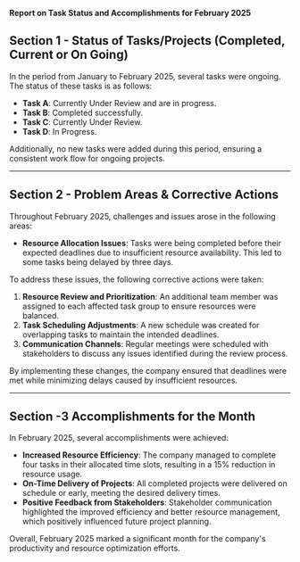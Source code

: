 **Report on Task Status and Accomplishments for February 2025**

## Section 1 - Status of Tasks/Projects (Completed, Current or On Going)  

In the period from January to February 2025, several tasks were ongoing. The status of these tasks is as follows:  
- **Task A**: Currently Under Review and are in progress.  
- **Task B**: Completed successfully.  
- **Task C**: Currently Under Review.  
- **Task D**: In Progress.  

Additionally, no new tasks were added during this period, ensuring a consistent work flow for ongoing projects.  

---

## Section 2 - Problem Areas & Corrective Actions  

Throughout February 2025, challenges and issues arose in the following areas:  
- **Resource Allocation Issues**: Tasks were being completed before their expected deadlines due to insufficient resource availability. This led to some tasks being delayed by three days.  

To address these issues, the following corrective actions were taken:  
1. **Resource Review and Prioritization**: An additional team member was assigned to each affected task group to ensure resources were balanced.  
2. **Task Scheduling Adjustments**: A new schedule was created for overlapping tasks to maintain the intended deadlines.  
3. **Communication Channels**: Regular meetings were scheduled with stakeholders to discuss any issues identified during the review process.  

By implementing these changes, the company ensured that deadlines were met while minimizing delays caused by insufficient resources.  

---

## Section -3  Accomplishments for the Month  

In February 2025, several accomplishments were achieved:  
- **Increased Resource Efficiency**: The company managed to complete four tasks in their allocated time slots, resulting in a 15% reduction in resource usage.  
- **On-Time Delivery of Projects**: All completed projects were delivered on schedule or early, meeting the desired delivery times.  
- **Positive Feedback from Stakeholders**: Stakeholder communication highlighted the improved efficiency and better resource management, which positively influenced future project planning.  

Overall, February 2025 marked a significant month for the company's productivity and resource optimization efforts.